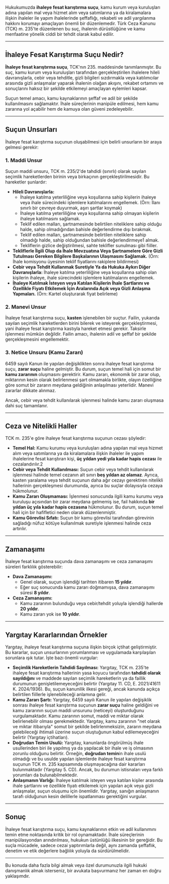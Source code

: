 Hukukumuzda **ihaleye fesat karıştırma suçu**, kamu kurum veya kuruluşları adına yapılan mal veya hizmet alım veya satımlarına ya da kiralamalara ilişkin ihaleler ile yapım ihalelerinde şeffaflığı, rekabeti ve adil yargılanma hakkını korumayı amaçlayan önemli bir düzenlemedir. Türk Ceza Kanunu (TCK) m. 235'te düzenlenen bu suç, ihalenin dürüstlüğüne ve kamu menfaatine yönelik ciddi bir tehdit olarak kabul edilir.

---

## **İhaleye Fesat Karıştırma Suçu Nedir?**

**İhaleye fesat karıştırma suçu**, TCK'nın 235\. maddesinde tanımlanmıştır. Bu suç, kamu kurum veya kuruluşları tarafından gerçekleştirilen ihalelere hileli davranışlarla, cebir veya tehditle, gizli bilgileri sızdırmakla veya katılımcılar arasında gizli anlaşmalar yaparak ihalenin olağan akışını, rekabet ortamını ve sonuçlarını haksız bir şekilde etkilemeyi amaçlayan eylemleri kapsar.

Suçun temel amacı, kamu kaynaklarının şeffaf ve adil bir şekilde kullanılmasını sağlamaktır. İhale süreçlerinin manipüle edilmesi, hem kamu zararına yol açabilir hem de kamuya olan güveni zedeleyebilir.

---

## **Suçun Unsurları**

İhaleye fesat karıştırma suçunun oluşabilmesi için belirli unsurların bir araya gelmesi gerekir:

### **1\. Maddi Unsur**

Suçun maddi unsuru, TCK m. 235/2'de tahdidi (sınırlı) olarak sayılan seçimlik hareketlerden birinin veya birkaçının gerçekleştirilmesidir. Bu hareketler şunlardır:

* **Hileli Davranışlarla:**  
  * İhaleye katılma yeterliliğine veya koşullarına sahip kişilerin ihaleye veya ihale sürecindeki işlemlere katılmalarını engellemek. (Örn: İlanı sınırlı bir çevreye duyurmak, aşırı şartlar koymak)  
  * İhaleye katılma yeterliliğine veya koşullarına sahip olmayan kişilerin ihaleye katılmasını sağlamak.  
  * Teklif edilen malları, şartnamesinde belirtilen niteliklere sahip olduğu halde, sahip olmadığından bahisle değerlendirme dışı bırakmak.  
  * Teklif edilen malları, şartnamesinde belirtilen niteliklere sahip olmadığı halde, sahip olduğundan bahisle değerlendirmeye1 almak.  
  * Tekliflerin gizlice değiştirilmesi, sahte teklifler sunulması gibi fiiller.  
* **Tekliflerle İlgili Olup da İhale Mevzuatına Veya Şartnamelere Göre Gizli Tutulması Gereken Bilgilere Başkalarının Ulaşmasını Sağlamak.** (Örn: İhale komisyonu üyesinin teklif fiyatlarını rakiplere bildirmesi)  
* **Cebir veya Tehdit Kullanmak Suretiyle Ya da Hukuka Aykırı Diğer Davranışlarla:** İhaleye katılma yeterliliğine veya koşullarına sahip olan kişilerin ihaleye, ihale sürecindeki işlemlere katılmalarını engellemek.  
* **İhaleye Katılmak İsteyen veya Katılan Kişilerin İhale Şartlarını ve Özellikle Fiyatı Etkilemek İçin Aralarında Açık veya Gizli Anlaşma Yapmaları.** (Örn: Kartel oluşturarak fiyat belirleme)

### **2\. Manevi Unsur**

İhaleye fesat karıştırma suçu, **kasten** işlenebilen bir suçtur. Failin, yukarıda sayılan seçimlik hareketlerden birini bilerek ve isteyerek gerçekleştirmesi, yani ihaleye fesat karıştırma kastıyla hareket etmesi gerekir. Taksirle işlenmesi mümkün değildir. Failin amacı, ihalenin adil ve şeffaf bir şekilde gerçekleşmesini engellemektir.

### **3\. Netice Unsuru (Kamu Zararı)**

6459 sayılı Kanun ile yapılan değişiklikten sonra ihaleye fesat karıştırma suçu, **zarar suçu** haline gelmiştir. Bu durum, suçun temel hali için somut bir **kamu zararının** oluşmasını gerektirir. Kamu zararı, ekonomik bir zarar olup, miktarının kesin olarak belirlenmesi şart olmamakla birlikte, olayın özelliğine göre somut bir zararın meydana geldiğinin anlaşılması yeterlidir. Manevi zararlar dikkate alınmaz.

Ancak, cebir veya tehdit kullanılarak işlenmesi halinde kamu zararı oluşmasa dahi suç tamamlanır.

---

## **Ceza ve Nitelikli Haller**

TCK m. 235'e göre ihaleye fesat karıştırma suçunun cezası şöyledir:

* **Temel Hal:** Kamu kurumu veya kuruluşları adına yapılan mal veya hizmet alım veya satımlarına ya da kiralamalara ilişkin ihaleler ile yapım ihalelerine fesat karıştıran kişi, **üç yıldan yedi yıla kadar hapis cezası** ile cezalandırılır.2  
* **Cebir veya Tehdit Kullanılması:** Suçun cebir veya tehdit kullanılarak işlenmesi halinde temel cezanın alt sınırı **beş yıldan az olamaz**. Ayrıca, kasten yaralama veya tehdit suçunun daha ağır cezayı gerektiren nitelikli hallerinin gerçekleşmesi durumunda, ayrıca bu suçlar dolayısıyla cezaya hükmolunur.  
* **Kamu Zararı Oluşmaması:** İşlenmesi sonucunda ilgili kamu kurumu veya kuruluşu açısından bir zarar meydana gelmemiş ise, fail hakkında **bir yıldan üç yıla kadar hapis cezasına** hükmolunur. Bu durum, suçun temel hali için bir hafifletici neden olarak düzenlenmiştir.  
* **Kamu Görevlisi Sıfatı:** Suçun bir kamu görevlisi tarafından görevinin sağladığı nüfuz kötüye kullanılmak suretiyle işlenmesi halinde ceza artırılır.

---

## **Zamanaşımı**

İhaleye fesat karıştırma suçunda dava zamanaşımı ve ceza zamanaşımı süreleri farklılık gösterebilir:

* **Dava Zamanaşımı:**  
  * Genel olarak, suçun işlendiği tarihten itibaren **15 yıldır**.  
  * Eğer suç sonucunda kamu zararı doğmamışsa, dava zamanaşımı süresi **8 yıldır**.  
* **Ceza Zamanaşımı:**  
  * Kamu zararının bulunduğu veya cebir/tehdit yoluyla işlendiği hallerde **20 yıldır**.  
  * Kamu zararı yok ise **10 yıldır**.

---

## **Yargıtay Kararlarından Örnekler**

Yargıtay, ihaleye fesat karıştırma suçuna ilişkin birçok içtihat geliştirmiştir. Bu kararlar, suçun unsurlarının yorumlanması ve uygulamada karşılaşılan sorunlara ışık tutar. İşte bazı önemli vurgular:

* **Seçimlik Hareketlerin Tahdidi Sayılması:** Yargıtay, TCK m. 235'te ihaleye fesat karıştırma hallerinin yasa koyucu tarafından **tahdidi olarak sayıldığını** ve maddede sayılan seçimlik hareketlerin ya da faillik durumunun genişletilemeyeceğini belirtir (Yargıtay 11\. CD, E. 2021/41611 K. 2024/1936). Bu, suçun kanunilik ilkesi gereği, ancak kanunda açıkça belirtilen fiillerle işlenebileceği anlamına gelir.  
* **Kamu Zararı Şartı:** Yargıtay, 6459 sayılı Kanun ile yapılan değişiklik sonrası ihaleye fesat karıştırma suçunun **zarar suçu** haline geldiğini ve kamu zararının suçun maddi unsurunu (neticeyi) oluşturduğunu vurgulamaktadır. Kamu zararının somut, maddi ve miktar olarak belirlenebilir olması gerekmektedir. Yargıtay, kamu zararının "net olarak ve miktar itibarıyla" somut bir şekilde belirlenmeksizin, zararın meydana gelebileceği ihtimali üzerine suçun oluştuğunun kabul edilemeyeceğini belirtir (Yargıtay içtihatları).  
* **Doğrudan Temin Usulü:** Yargıtay, kanunlarda öngörülmüş ihale usullerinden biri ile yapılmış ya da yapılacak bir ihale ve iş olmasının zorunlu olduğunu belirtir. Örneğin, **doğrudan temin**in ihale usulü olmadığı ve bu usulde yapılan işlemlerde ihaleye fesat karıştırma suçunun TCK m. 235 kapsamında oluşmayacağına dair kararları bulunmaktadır (Yargıtay 5\. CD). Ancak, bu durumun istisnaları veya farklı yorumları da bulunabilmektedir.  
* **Anlaşmanın Varlığı:** İhaleye katılmak isteyen veya katılan kişiler arasında ihale şartlarını ve özellikle fiyatı etkilemek için yapılan açık veya gizli anlaşmalar, suçun oluşumu için önemlidir. Yargıtay, sanığın anlaşmanın tarafı olduğunun kesin delillerle ispatlanması gerektiğini vurgular.

---

## **Sonuç**

İhaleye fesat karıştırma suçu, kamu kaynaklarının etkin ve adil kullanımını temin etme noktasında kritik bir rol oynamaktadır. İhale süreçlerinin manipülasyondan arındırılması, hukukun üstünlüğü ilkesinin bir gereğidir. Bu suçla mücadele, sadece cezai yaptırımlarla değil, aynı zamanda şeffaflık, denetim ve etik değerlere bağlılık yoluyla da sürdürülmelidir.

---

Bu konuda daha fazla bilgi almak veya özel durumunuzla ilgili hukuki danışmanlık almak isterseniz, bir avukata başvurmanız her zaman en doğru yaklaşımdır.

